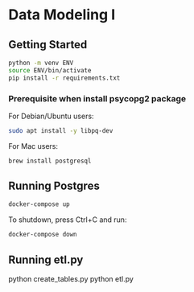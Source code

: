 # Data Modeling I

## Getting Started

```sh
python -m venv ENV
source ENV/bin/activate
pip install -r requirements.txt


```

### Prerequisite when install psycopg2 package

For Debian/Ubuntu users:

```sh
sudo apt install -y libpq-dev
```

For Mac users:

```sh
brew install postgresql
```

## Running Postgres

```sh
docker-compose up
```

To shutdown, press Ctrl+C and run:

```sh
docker-compose down
```
## Running etl.py
python create_tables.py
python etl.py